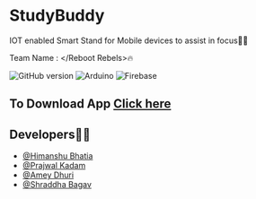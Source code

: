 # StudyBuddy
IOT enabled Smart Stand for Mobile devices to assist in focus👨‍💻

Team Name : </Reboot Rebels>🔥

![GitHub version](https://img.shields.io/badge/Android-3DDC84?style=for-the-badge&logo=android&logoColor=white)
![Arduino](https://img.shields.io/badge/-Arduino-00979D?style=for-the-badge&logo=Arduino&logoColor=white)
![Firebase](https://img.shields.io/badge/Firebase-039BE5?style=for-the-badge&logo=Firebase&logoColor=white)


## To Download App   [Click here](https://drive.google.com/drive/folders/1pT545_tyvVAGRdIRQHJ5iM2ZSKh8wJTQ?usp=sharing)


## Developers🧑‍💻

- [@Himanshu Bhatia](https://github.com/himanshubhatia2910)
- [@Prajwal Kadam](https://github.com/prajwalkadam)
- [@Amey Dhuri](https://github.com/sayuriyuto)
- [@Shraddha Bagav](https://github.com/shraddha2403)
